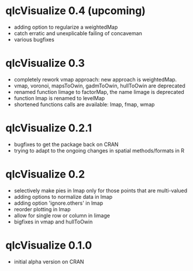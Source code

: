 # qlcVisualize 0.4 (upcoming)

* adding option to regularize a weightedMap
* catch erratic and unexplicable failing of concaveman
* various bugfixes

# qlcVisualize 0.3

* completely rework vmap approach: new approach is weightedMap.
* vmap, voronoi, mapsToOwin, gadmToOwin, hullToOwin are deprecated
* renamed function limage to factorMap, the name limage is deprecated
* function lmap is renamed to levelMap
* shortened functions calls are available: lmap, fmap, wmap

# qlcVisualize 0.2.1

* bugfixes to get the package back on CRAN
* trying to adapt to the ongoing changes in spatial methods/formats in R

# qlcVisualize 0.2

* selectively make pies in lmap only for those points that are multi-valued
* adding options to normalize data in lmap
* adding option 'ignore.others' in lmap
* reorder plotting in lmap
* allow for single row or column in limage
* bigfixes in vmap and hullToOwin

# qlcVisualize 0.1.0

* initial alpha version on CRAN

